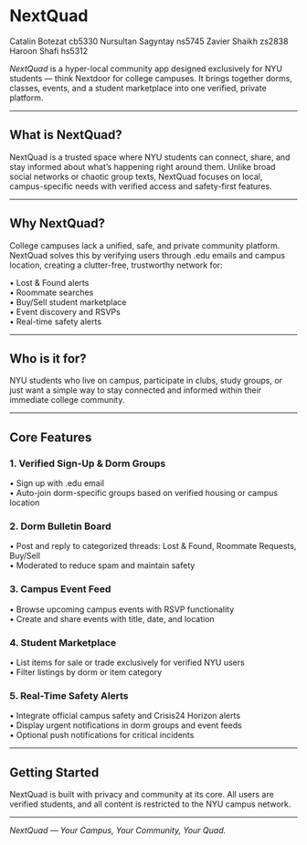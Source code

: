 # NextQuad

Catalin Botezat cb5330
Nursultan Sagyntay ns5745
Zavier Shaikh zs2838
Haroon Shafi hs5312

*NextQuad* is a hyper-local community app designed exclusively for NYU students — think Nextdoor for college campuses. It brings together dorms, classes, events, and a student marketplace into one verified, private platform.

---

## What is NextQuad?

NextQuad is a trusted space where NYU students can connect, share, and stay informed about what’s happening right around them. Unlike broad social networks or chaotic group texts, NextQuad focuses on local, campus-specific needs with verified access and safety-first features.

---

## Why NextQuad?

College campuses lack a unified, safe, and private community platform. NextQuad solves this by verifying users through .edu emails and campus location, creating a clutter-free, trustworthy network for:

•⁠  ⁠Lost & Found alerts  
•⁠  ⁠Roommate searches  
•⁠  ⁠Buy/Sell student marketplace  
•⁠  ⁠Event discovery and RSVPs  
•⁠  ⁠Real-time safety alerts  

---

## Who is it for?

NYU students who live on campus, participate in clubs, study groups, or just want a simple way to stay connected and informed within their immediate college community.

---

## Core Features

### 1. Verified Sign-Up & Dorm Groups  
•⁠  ⁠Sign up with .edu email  
•⁠  ⁠Auto-join dorm-specific groups based on verified housing or campus location  

### 2. Dorm Bulletin Board  
•⁠  ⁠Post and reply to categorized threads: Lost & Found, Roommate Requests, Buy/Sell  
•⁠  ⁠Moderated to reduce spam and maintain safety  

### 3. Campus Event Feed  
•⁠  ⁠Browse upcoming campus events with RSVP functionality  
•⁠  ⁠Create and share events with title, date, and location  

### 4. Student Marketplace  
•⁠  ⁠List items for sale or trade exclusively for verified NYU users  
•⁠  ⁠Filter listings by dorm or item category  

### 5. Real-Time Safety Alerts  
•⁠  ⁠Integrate official campus safety and Crisis24 Horizon alerts  
•⁠  ⁠Display urgent notifications in dorm groups and event feeds  
•⁠  ⁠Optional push notifications for critical incidents  

---

## Getting Started

NextQuad is built with privacy and community at its core. All users are verified students, and all content is restricted to the NYU campus network.

---

*NextQuad — Your Campus, Your Community, Your Quad.*